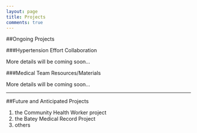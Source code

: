 ```yaml
---
layout: page
title: Projects
comments: true
---
```

##Ongoing Projects


###Hypertension Effort Collaboration

More details will be coming soon&hellip;

###Medical Team Resources/Materials

More details will be coming soon&hellip;

---

##Future and Anticipated Projects

1. the Community Health Worker project
1. the Batey Medical Record Project
1. others